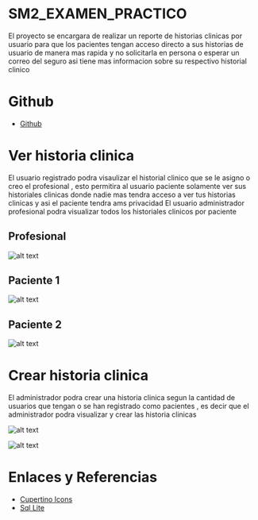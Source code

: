 # SM2_EXAMEN_PRACTICO

El proyecto se encargara de realizar un reporte de historias clinicas por usuario para que los pacientes tengan acceso directo a sus historias de usuario de manera mas rapida y no solicitarla en persona o esperar un correo del seguro asi tiene mas informacion sobre su respectivo historial clinico

# Github 
- [Github](https://github.com/JosueUPT/SM2_EXAMEN_PRACTICO)

# Ver historia clinica
El usuario registrado podra visaulizar el historial clinico que se le asigno o creo el profesional , esto permitira al usuario paciente solamente ver sus historiales clinicas donde nadie mas tendra acceso a ver tus historias clinicas y asi el paciente tendra ams privacidad
El usuario administrador profesional podra visualizar todos los historiales clinicos por paciente

## Profesional
![alt text](image.png)

## Paciente 1
![alt text](image-1.png)

## Paciente 2
![alt text](image-2.png)

# Crear historia clinica
El administrador podra crear una historia clinica segun la cantidad de usuarios que tengan o se han registrado como pacientes , es decir que el administrador podra visualizar y crear las historia clinicas

![alt text](image-3.png)

![alt text](image-4.png)

# Enlaces y Referencias
- [Cupertino Icons](https://pub.dev/packages/cupertino_icons)
- [Sql Lite](https://www.sqlite.org/)



